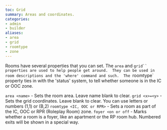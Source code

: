 ```yaml
---
toc: Grid
summary: Areas and coordinates.
categories:
- admin
- builder
aliases:
- area
- grid
- roomtype
- zone
---
```

Rooms have several properties that you can set.  The `area` and `grid`` properties are used to help people get around.  They can be used in room descriptions and the 'where' command and such.  The `roomtype` property ties in with the 'status' system, to tell whether someone is in the IC or OOC zone.

`area <name>` - Sets the room area.  Leave name blank to clear.
`grid <x>=<y>` - Sets the grid coordinates.  Leave blank to clear.
        You can use letters or numbers (1,1) or (B,2)
`roomtype <IC, OOC or RPR>` - Sets a room as part of the IC, OOC or RPR (Roleplay Room) zone.
`foyer <on or off` - Marks whether a room is a foyer, like an apartment or the
        RP room hub.  Numbered exits will be shown in a special way.
